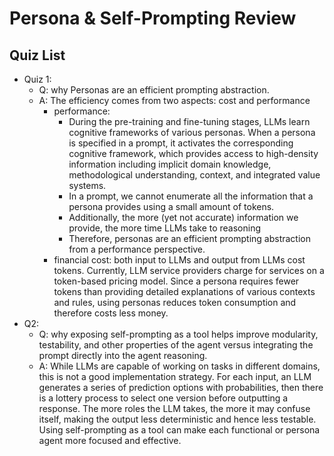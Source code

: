 # Persona & Self-Prompting Review

## Quiz List

- Quiz 1:
  - Q: why Personas are an efficient prompting abstraction.
  - A: The efficiency comes from two aspects: cost and performance
    - performance:
      - During the pre-training and fine-tuning stages, LLMs learn cognitive frameworks of various personas. When a persona is specified in a prompt, it activates the corresponding cognitive framework, which provides access to high-density information including implicit domain knowledge, methodological understanding, context, and integrated value systems.
      - In a prompt, we cannot enumerate all the information that a persona provides using a small amount of tokens.
      - Additionally, the more (yet not accurate) information we provide, the more time LLMs take to reasoning
      - Therefore, personas are an efficient prompting abstraction from a performance perspective.
    - financial cost: both input to LLMs and output from LLMs cost tokens. Currently, LLM service providers charge for services on a token-based pricing model. Since a persona requires fewer tokens than providing detailed explanations of various contexts and rules, using personas reduces token consumption and therefore costs less money.
- Q2:
  - Q: why exposing self-prompting as a tool helps improve modularity, testability, and other properties of the agent versus integrating the prompt directly into the agent reasoning.
  - A: While LLMs are capable of working on tasks in different domains, this is not a good implementation strategy. For each input, an LLM generates a series of prediction options with probabilities, then there is a lottery process to select one version before outputting a response. The more roles the LLM takes, the more it may confuse itself, making the output less deterministic and hence less testable. Using self-prompting as a tool can make each functional or persona agent more focused and effective.